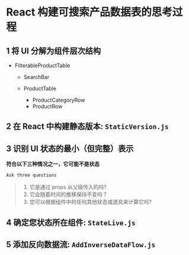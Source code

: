 # **React 构建可搜索产品数据表的思考过程**

## 1 将 UI 分解为组件层次结构

* FilterableProductTable

  * SearchBar
  * ProductTable

    * ProductCategoryRow
    * ProductRow

## 2 在 React 中构建静态版本: ``StaticVersion.js``

## 3 识别 UI 状态的最小（但完整）表示

**符合以下三种情况之一，它可能不是状态**

``Ask three questions``
>1. 它是通过 props 从父级传入的吗?
>2. 它会随着时间的推移保持不变吗？
>3. 您可以根据组件中的任何其他状态或道具来计算它吗?

## 4 确定您状态所在组件: ``StateLive.js``

## 5 添加反向数据流: ``AddInverseDataFlow.js``

